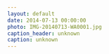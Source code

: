 ```yaml
---
layout: default
date: 2014-07-13 00:00:00
photo: IMG-20140713-WA0001.jpg
caption_header: unknown
caption: unknown
---
```

